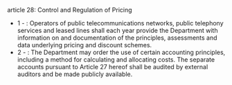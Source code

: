 article 28: Control and Regulation of Pricing

<ul>
			<li>1 - : Operators of public telecommunications networks, public telephony services and leased lines shall each year provide the Department with information on and documentation of the principles, assessments and data underlying pricing and discount schemes.<ul>
			</ul></li>			<li>2 - : The Department may order the use of certain accounting principles, including a method for calculating and allocating costs. The separate accounts pursuant to Article 27 hereof shall be audited by external auditors and be made publicly available.<ul>
			</ul></li></ul>